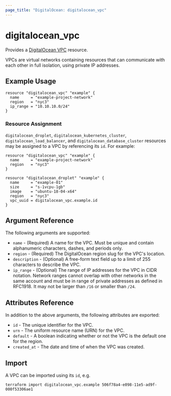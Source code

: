 ```yaml
---
page_title: "DigitalOcean: digitalocean_vpc"
---
```


# digitalocean_vpc

Provides a [DigitalOcean VPC](https://developers.digitalocean.com/documentation/v2/#vpcs) resource.

VPCs are virtual networks containing resources that can communicate with each
other in full isolation, using private IP addresses.

## Example Usage

```hcl
resource "digitalocean_vpc" "example" {
  name     = "example-project-network"
  region   = "nyc3"
  ip_range = "10.10.10.0/24"
}
```

### Resource Assignment

`digitalocean_droplet`, `digitalocean_kubernetes_cluster`,
`digitalocean_load_balancer`, and `digitalocean_database_cluster` resources
may be assigned to a VPC by referencing its `id`. For example:

```hcl
resource "digitalocean_vpc" "example" {
  name     = "example-project-network"
  region   = "nyc3"
}

resource "digitalocean_droplet" "example" {
  name     = "example-01"
  size     = "s-1vcpu-1gb"
  image    = "ubuntu-18-04-x64"
  region   = "nyc3"
  vpc_uuid = digitalocean_vpc.example.id
}
```

## Argument Reference

The following arguments are supported:

* `name` - (Required) A name for the VPC. Must be unique and contain alphanumeric characters, dashes, and periods only.
* `region` - (Required) The DigitalOcean region slug for the VPC's location.
* `description` - (Optional) A free-form text field up to a limit of 255 characters to describe the VPC.
* `ip_range` - (Optional) The range of IP addresses for the VPC in CIDR notation. Network ranges cannot overlap with other networks in the same account and must be in range of private addresses as defined in RFC1918. It may not be larger than `/16` or smaller than `/24`.

## Attributes Reference

In addition to the above arguments, the following attributes are exported:

* `id` - The unique identifier for the VPC.
* `urn` - The uniform resource name (URN) for the VPC.
* `default` - A boolean indicating whether or not the VPC is the default one for the region.
* `created_at` - The date and time of when the VPC was created.

## Import

A VPC can be imported using its `id`, e.g.

```
terraform import digitalocean_vpc.example 506f78a4-e098-11e5-ad9f-000f53306ae1
```
